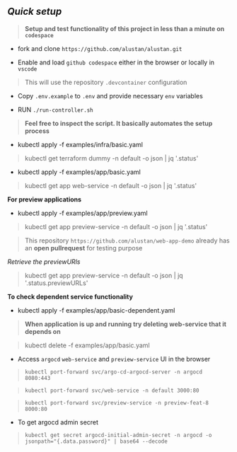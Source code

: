 ## *Quick setup*

> **Setup and test functionality of this project in less than a minute on `codespace`**

- fork and clone `https://github.com/alustan/alustan.git`

- Enable and load `github codespace` either in the browser or locally in `vscode`

> This will use the repository `.devcontainer` configuration

- Copy `.env.example` to `.env` and provide necessary `env` variables

- RUN `./run-controller.sh` 

> **Feel free to inspect the script. It basically automates the setup process**

- kubectl apply -f examples/infra/basic.yaml

> kubectl get terraform dummy -n default -o json | jq '.status'

- kubectl apply -f examples/app/basic.yaml

> kubectl get app web-service -n default -o json | jq '.status'

**For preview applications**

- kubectl apply -f examples/app/preview.yaml

> kubectl get app preview-service -n default -o json | jq '.status'

> This repository `https://github.com/alustan/web-app-demo` already has an **open pullrequest** for testing purpose

*Retrieve the previewURls*

> kubectl get app preview-service -n default -o json | jq '.status.previewURLs'

**To check dependent service functionality**

- kubectl apply -f examples/app/basic-dependent.yaml

> **When application is up and running try deleting web-service that it depends on**

> kubectl delete -f examples/app/basic.yaml

- Access `argocd` `web-service` and `preview-service` UI in the browser

> `kubectl port-forward svc/argo-cd-argocd-server -n argocd 8080:443`

> `kubectl port-forward svc/web-service -n default 3000:80`

> `kubectl port-forward svc/preview-service -n preview-feat-8  8000:80`


- To get argocd admin secret

> `kubectl get secret argocd-initial-admin-secret -n argocd -o jsonpath="{.data.password}" | base64 --decode`

